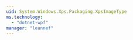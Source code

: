 ```yaml
---
uid: System.Windows.Xps.Packaging.XpsImageType
ms.technology: 
  - "dotnet-wpf"
manager: "leannef"
---
```

